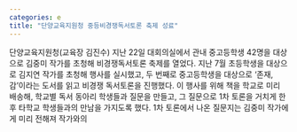 ```yaml
---
categories: e
title: "단양교육지원청 중등비경쟁독서토론 축제 성료"
---
```

단양교육지원청(교육장 김진수) 지난 22일 대회의실에서 관내 중고등학생 42명을 대상으로 김중미 작가를 초청해 비경쟁독서토론 축제를 열었다. 지난 7월 초등학생을 대상으로 김지연 작가를 초청해 행사를 실시했고, 두 번째로 중고등학생을 대상으로 ‘존재,감’이라는 도서를 읽고 비경쟁 독서토론을 진행했다. 이 행사를 위해 책을 학교로 미리 배송해, 학교별 독서 동아리 학생들과 질문을 만들고, 그 질문으로 1차 토론을 거치게 한 후 타학교 학생들과의 만남을 가지도록 했다. 1차 토론에서 나온 질문지는 김중미 작가에게 미리 전해져 작가와의